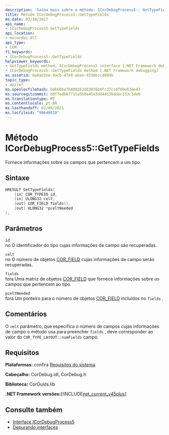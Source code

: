 ```yaml
---
description: 'Saiba mais sobre o método: ICorDebugProcess5:: GetTypeFields'
title: Método ICorDebugProcess5::GetTypeFields
ms.date: 03/30/2017
api_name:
- ICorDebugProcess5.GetTypeFields
api_location:
- mscordbi.dll
api_type:
- COM
f1_keywords:
- ICorDebugProcess5::GetTypeFields
helpviewer_keywords:
- GetTypeFields method, ICorDebugProcess5 interface [.NET Framework debugging]
- ICorDebugProcess5::GetTypeFields method [.NET Framework debugging]
ms.assetid: 6a0ad3ee-dacb-47e9-abae-4536bcc4804b
topic_type:
- apiref
ms.openlocfilehash: bdbb0be76400262d83876b9fc37cc4f00eb34e43
ms.sourcegitcommit: ddf7edb67715a5b9a45e3dd44536dabc153c1de0
ms.translationtype: MT
ms.contentlocale: pt-BR
ms.lasthandoff: 02/06/2021
ms.locfileid: "99649810"
---
```

# <a name="icordebugprocess5gettypefields-method"></a>Método ICorDebugProcess5::GetTypeFields

Fornece informações sobre os campos que pertencem a um tipo.  
  
## <a name="syntax"></a>Sintaxe  
  
```cpp  
HRESULT GetTypeFields(  
    [in] COR_TYPEID id,  
    [in] ULONG32 celt,  
    [out] COR_FIELD fields[],
    [out] ULONG32 *pceltNeeded  
);  
```  
  
## <a name="parameters"></a>Parâmetros  

 `id`  
 no O identificador do tipo cujas informações de campo são recuperadas.  
  
 `celt`  
 no O número de objetos [COR_FIELD](cor-field-structure.md) cujas informações de campo serão recuperadas.  
  
 `fields`  
 fora Uma matriz de objetos [COR_FIELD](cor-field-structure.md) que fornece informações sobre os campos que pertencem ao tipo.  
  
 `pceltNeeded`  
 fora Um ponteiro para o número de objetos [COR_FIELD](cor-field-structure.md) incluídos no `fields` .  
  
## <a name="remarks"></a>Comentários  

 O `celt` parâmetro, que especifica o número de campos cujas informações de campo o método usa para preencher `fields` , deve corresponder ao valor do `COR_TYPE_LAYOUT::numFields` campo.  
  
## <a name="requirements"></a>Requisitos  

 **Plataformas:** confira [Requisitos do sistema](../../get-started/system-requirements.md).  
  
 **Cabeçalho:** CorDebug.idl, CorDebug.h  
  
 **Biblioteca:** CorGuids.lib  
  
 **.NET Framework versões:**[!INCLUDE[net_current_v45plus](../../../../includes/net-current-v45plus-md.md)]  
  
## <a name="see-also"></a>Consulte também

- [Interface ICorDebugProcess5](icordebugprocess5-interface.md)
- [Depurando interfaces](debugging-interfaces.md)

